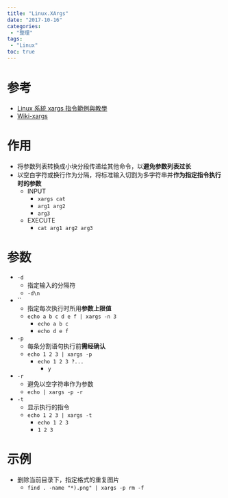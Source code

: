 ```yaml
---
title: "Linux.XArgs"
date: "2017-10-16"
categories:
 - "整理"
tags:
 - "Linux"
toc: true
---
```



# 参考
- [Linux 系統 xargs 指令範例與教學](https://blog.gtwang.org/linux/xargs-command-examples-in-linux-unix/)
- [Wiki-xargs](https://zh.wikipedia.org/wiki/Xargs)


# 作用
- 将参数列表转换成小块分段传递给其他命令，以**避免参数列表过长**
- 以空白字符或换行作为分隔，将标准输入切割为多字符串并**作为指定指令执行时的参数**
    - INPUT
        - `xargs cat`
        - `arg1 arg2`
        - `arg3`
    - EXECUTE
        - `cat arg1 arg2 arg3`

# 参数
- `-d`
    - 指定输入的分隔符
    - `-d\n`
- ``
    - 指定每次执行时所用**参数上限值**
    - `echo a b c d e f | xargs -n 3`
        - `echo a b c`
        - `echo d e f`
- `-p`
    - 每条分割语句执行前**需经确认**
    - `echo 1 2 3 | xargs -p`
        - `echo 1 2 3 ?...`
            - `y`
- `-r`
    - 避免以空字符串作为参数
    - `echo | xargs -p -r`
- `-t`
    - 显示执行的指令
    - `echo 1 2 3 | xargs -t`
        - `echo 1 2 3 `
        - `1 2 3`


# 示例
- 删除当前目录下，指定格式的重复图片
    - `find . -name "*).png" | xargs -p rm -f`
